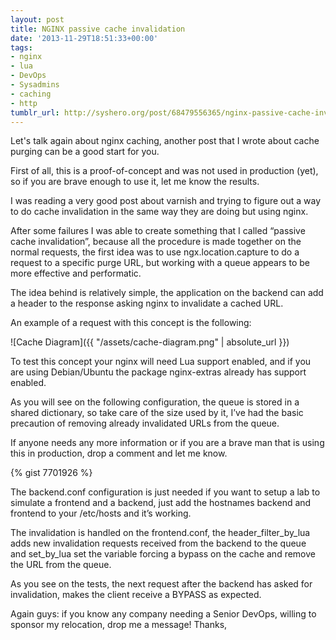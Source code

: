 ```yaml
---
layout: post
title: NGINX passive cache invalidation
date: '2013-11-29T18:51:33+00:00'
tags:
- nginx
- lua
- DevOps
- Sysadmins
- caching
- http
tumblr_url: http://syshero.org/post/68479556365/nginx-passive-cache-invalidation
---
```

Let's talk again about nginx caching, another post that I wrote about cache purging can be a good start for you.

First of all, this is a proof-of-concept and was not used in production (yet), so if you are brave enough to use it, let me know the results.

I was reading a very good post about varnish and trying to figure out a way to do cache invalidation in the same way they are doing but using nginx.

After some failures I was able to create something that I called “passive cache invalidation”, because all the procedure is made together on the normal requests, the first idea was to use ngx.location.capture to do a request to a specific purge URL, but working with a queue appears to be more effective and performatic.

The idea behind is relatively simple, the application on the backend can add a header to the response asking nginx to invalidate a cached URL.

An example of a request with this concept is the following:

![Cache Diagram]({{ "/assets/cache-diagram.png" | absolute_url }})

To test this concept your nginx will need Lua support enabled, and if you are using Debian/Ubuntu the package nginx-extras already has support enabled.

As you will see on the following configuration, the queue is stored in a shared dictionary, so take care of the size used by it, I’ve had the basic precaution of removing already invalidated URLs from the queue.

If anyone needs any more information or if you are a brave man that is using this in production, drop a comment and let me know.

{% gist 7701926 %}

The backend.conf configuration is just needed if you want to setup a lab to simulate a frontend and a backend, just add the hostnames backend and frontend to your /etc/hosts and it’s working.

The invalidation is handled on the frontend.conf, the header_filter_by_lua adds new invalidation requests received from the backend to the queue and set_by_lua set the variable forcing a bypass on the cache and remove the URL from the queue.

As you see on the tests, the next request after the backend has asked for invalidation, makes the client receive a BYPASS as expected.

Again guys: if you know any company needing a Senior DevOps, willing to sponsor my relocation, drop me a message!
Thanks,
